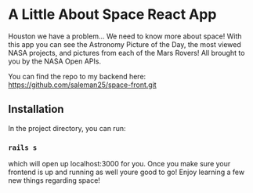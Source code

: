 # A Little About Space React App

Houston we have a problem... We need to know more about space! With this app you can see the Astronomy Picture of the Day, the most viewed NASA projects, and pictures from each of the Mars Rovers! All brought to you by the NASA Open APIs.

You can find the repo to my backend here: https://github.com/saleman25/space-front.git

## Installation

In the project directory, you can run:

### `rails s`
 
which will open up localhost:3000 for you. Once you make sure your frontend is up and running as well youre good to go! Enjoy learning a few new things regarding space!

